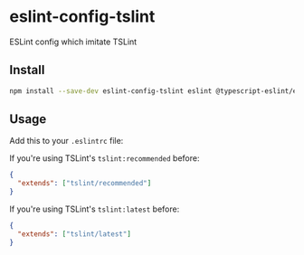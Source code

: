# eslint-config-tslint

ESLint config which imitate TSLint

## Install

```bash
npm install --save-dev eslint-config-tslint eslint @typescript-eslint/eslint-plugin eslint-plugin-import
```

## Usage

Add this to your `.eslintrc` file:

If you're using TSLint's `tslint:recommended` before:

```json
{
  "extends": ["tslint/recommended"]
}
```

If you're using TSLint's `tslint:latest` before:

```json
{
  "extends": ["tslint/latest"]
}
```

